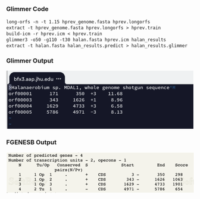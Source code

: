 ### Glimmer Code
```
long-orfs -n -t 1.15 hprev_genome.fasta hprev.longorfs
extract -t hprev_genome.fasta hprev.longorfs > hprev.train
build-icm -r hprev.icm < hprev.train
glimmer3 -o50 -g110 -t30 halan.fasta hprev.icm halan_results
extract -t halan.fasta halan_results.predict > halan_results.glimmer
```
### Glimmer Output
![output](/files/Glimmer_predict.png)

### FGENESB Output
![output](/files/FGENESB.png)
